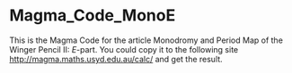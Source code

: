 # Magma_Code_MonoE
This is the Magma Code for the article Monodromy and Period Map of the Winger Pencil II: $E$-part.
You could copy it to the following site http://magma.maths.usyd.edu.au/calc/ and get the result.
